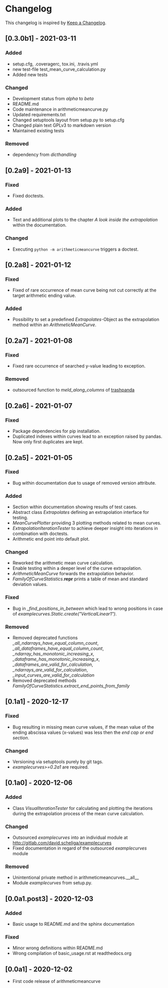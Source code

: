 # Changelog
This changelog is inspired by [Keep a Changelog](https://keepachangelog.com/en/1.0.0/).

## [0.3.0b1] - 2021-03-11 
### Added
- setup.cfg, .coveragerc, tox.ini, .travis.yml
- new test-file test_mean_curve_calculation.py
- Added new tests

### Changed
- Development status from *alpha* to *beta*
- README.md
- Code maintenance in arithmeticmeancurve.py
- Updated requirements.txt
- Changed setuptools layout from setup.py to setup.cfg
- Changed plain text GPLv3 to markdown version
- Maintained existing tests

### Removed
- dependency from *dicthandling*

## [0.2a9] - 2021-01-13
### Fixed
- Fixed doctests.

### Added
- Text and additional plots to the chapter *A look inside the extrapolation* within
  the documentation.

### Changed
- Executing `python -m arithmeticmeancurve` triggers a doctest.

## [0.2a8] - 2021-01-12
### Fixed
- Fixed of rare occurrence of mean curve being not cut correctly at the target
  arithmetic ending value.

### Added
- Possibility to set a predefined *Extrapolates*-Object as the extrapolation method
  within an *ArithmeticMeanCurve*.

## [0.2a7] - 2021-01-08
### Fixed
- Fixed rare occurrence of searched y-value leading to exception.

### Removed
- outsourced function to *meld_along_columns* of
  [trashpanda](https://gitlab.com/david.scheliga/trashpanda)

## [0.2a6] - 2021-01-07
### Fixed
- Package dependencies for pip installation.
- Duplicated indexes within curves lead to an exception raised by pandas.
  Now only first duplicates are kept.

## [0.2a5] - 2021-01-05
### Fixed
- Bug within documentation due to usage of removed version attribute.

### Added
- Section within documentation showing results of test cases. 
- Abstract class *Extrapolates* defining an extrapolation interface for testing.
- *MeanCurvePlotter* providing 3 plotting methods related to mean curves.
- *ExtrapolationIterationTester* to achieve deeper insight into iterations in
  combination with doctests.
- Arithmetic end point into default plot.

### Changed
- Reworked the arithmetic mean curve calculation.
- Enable testing within a deeper level of the curve extrapolation.
- *ArithmeticMeanCurve* forwards the extrapolation behavior.
- *FamilyOfCurveStatistics*.__repr__ prints a table of mean and standard
  deviation values.

### Fixed
- Bug in *_find_positions_in_between* which lead to wrong positions
  in case of *examplecurves.Static.create("VerticalLinear1")*.

### Removed
- Removed deprecated functions *_all_ndarrays_have_equal_column_count*, 
  *_all_dataframes_have_equal_column_count*, *_ndarray_has_monotonic_increasing_x*,
  *_dataframe_has_monotonic_increasing_x*, *_dataframes_are_valid_for_calculation*,
  *_ndarrays_are_valid_for_calculation*, *_input_curves_are_valid_for_calculation*
- Removed deprecated methods *FamilyOfCurveStatistics.extract_end_points_from_family*

## [0.1a1] - 2020-12-17
### Fixed
- Bug resulting in missing mean curve values, if the mean value of the ending abscissa
  values (x-values) was less then the *end cap or end section*.

### Changed
- Versioning via setuptools purely by git tags.
- *examplecurves>=0.2a1* are required.

## [0.1a0] - 2020-12-06
### Added
- Class *VisualIterationTester* for calculating and plotting the iterations
  during the extrapolation process of the mean curve calculation.

### Changed
- Outsourced *examplecurves* into an individual module at 
  http://gitlab.com/david.scheliga/examplecurves
- Fixed documentation in regard of the outsourced *examplecurves* module

### Removed
- Unintentional private method in arithmeticmeancurves.\_\_all\_\_
- Module *examplecurves* from setup.py.

## [0.0a1.post3] - 2020-12-03
### Added
- Basic usage to README.md and the sphinx documentation

### Fixed
- Minor wrong definitions within README.md
- Wrong compilation of basic_usage.rst at readthedocs.org

## [0.0a1] - 2020-12-02
- First code release of arithmeticmeancurve